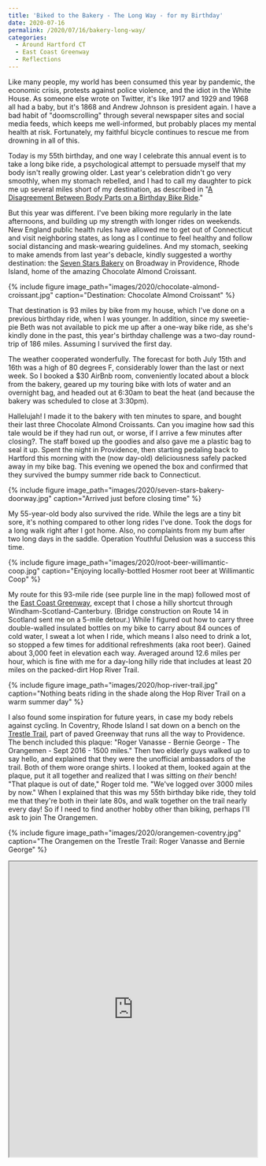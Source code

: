 ```yaml
---
title: 'Biked to the Bakery - The Long Way - for my Birthday'
date: 2020-07-16
permalink: /2020/07/16/bakery-long-way/
categories:
  - Around Hartford CT
  - East Coast Greenway
  - Reflections
---
```

Like many people, my world has been consumed this year by pandemic, the economic crisis, protests against police violence, and the idiot in the White House. As someone else wrote on Twitter, it's like 1917 and 1929 and 1968 all had a baby, but it's 1868 and Andrew Johnson is president again. I have a bad habit of "doomscrolling" through several newspaper sites and social media feeds, which keeps me well-informed, but probably places my mental health at risk. Fortunately, my faithful bicycle continues to rescue me from drowning in all of this.

Today is my 55th birthday, and one way I celebrate this annual event is to take a long bike ride, a psychological attempt to persuade myself that my body isn't really growing older. Last year's celebration didn't go very smoothly, when my stomach rebelled, and I had to call my daughter to pick me up several miles short of my destination, as described in "[A Disagreement Between Body Parts on a Birthday Bike Ride](https://jackbikes.org/2019/07/disagreement/)."

But this year was different. I've been biking more regularly in the late afternoons, and building up my strength with longer rides on weekends. New England public health rules have allowed me to get out of Connecticut and visit neighboring states, as long as I continue to feel healthy and follow social distancing and mask-wearing guidelines. And my stomach, seeking to make amends from last year's debacle, kindly suggested a worthy destination: the [Seven Stars Bakery](https://sevenstarsbakery.com/) on Broadway in Providence, Rhode Island, home of the amazing Chocolate Almond Croissant.

{% include figure image_path="images/2020/chocolate-almond-croissant.jpg" caption="Destination: Chocolate Almond Croissant" %}

That destination is 93 miles by bike from my house, which I've done on a previous birthday ride, when I was younger. In addition, since my sweetie-pie Beth was not available to pick me up after a one-way bike ride, as she's kindly done in the past, this year's birthday challenge was a two-day round-trip of 186 miles. Assuming I survived the first day.

The weather cooperated wonderfully. The forecast for both July 15th and 16th was a high of 80 degrees F, considerably lower than the last or next week. So I booked a $30 AirBnb room, conveniently located about a block from the bakery, geared up my touring bike with lots of water and an overnight bag, and headed out at 6:30am to beat the heat (and because the bakery was scheduled to close at 3:30pm).

Hallelujah! I made it to the bakery with ten minutes to spare, and bought their last three Chocolate Almond Croissants. Can you imagine how sad this tale would be if they had run out, or worse, if I arrive a few minutes after closing?. The staff boxed up the goodies and also gave me a plastic bag to seal it up. Spent the night in Providence, then starting pedaling back to Hartford this morning with the (now day-old) deliciousness safely packed away in my bike bag. This evening we opened the box and confirmed that they survived the bumpy summer ride back to Connecticut.

{% include figure image_path="images/2020/seven-stars-bakery-doorway.jpg" caption="Arrived just before closing time" %}

My 55-year-old body also survived the ride. While the legs are a tiny bit sore, it's nothing compared to other long rides I've done. Took the dogs for a long walk right after I got home. Also, no complaints from my bum after two long days in the saddle. Operation Youthful Delusion was a success this time.

{% include figure image_path="images/2020/root-beer-willimantic-coop.jpg" caption="Enjoying locally-bottled Hosmer root beer at Willimantic Coop" %}

My route for this 93-mile ride (see purple line in the map) followed most of the [East Coast Greenway](http://greenway.org), except that I chose a hilly shortcut through Windham-Scotland-Canterbury. (Bridge construction on Route 14 in Scotland sent me on a 5-mile detour.) While I figured out how to carry three double-walled insulated bottles on my bike to carry about 84 ounces of cold water, I sweat a lot when I ride, which means I also need to drink a lot, so stopped a few times for additional refreshments (aka root beer). Gained about 3,000 feet in elevation each way. Averaged around 12.6 miles per hour, which is fine with me for a day-long hilly ride that includes at least 20 miles on the packed-dirt Hop River Trail.

{% include figure image_path="images/2020/hop-river-trail.jpg" caption="Nothing beats riding in the shade along the Hop River Trail on a warm summer day" %}

I also found some inspiration for future years, in case my body rebels against cycling. In Coventry, Rhode Island I sat down on a bench on the [Trestle Trail](https://en.wikipedia.org/wiki/Washington_Secondary_Rail_Trail), part of paved Greenway that runs all the way to Providence. The bench included this plaque: "Roger Vanasse - Bernie George - The Orangemen - Sept 2016 - 1500 miles." Then two elderly guys walked up to say hello, and explained that they were the unofficial ambassadors of the trail. Both of them wore orange shirts. I looked at them, looked again at the plaque, put it all together and realized that I was sitting on *their* bench! "That plaque is out of date," Roger told me. "We've logged over 3000 miles by now." When I explained that this was my 55th birthday bike ride, they told me that they're both in their late 80s, and walk together on the trail nearly every day! So if I need to find another hobby other than biking, perhaps I'll ask to join The Orangemen.

{% include figure image_path="images/2020/orangemen-coventry.jpg" caption="The Orangemen on the Trestle Trail: Roger Vanasse and Bernie George" %}

<iframe src="https://jackdougherty.github.io/bikemapcode/connecticut.html#10/41.6975/-72.0813" width="100%" height="600px"></iframe>
